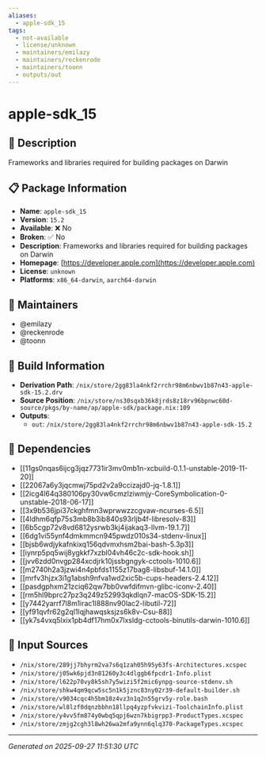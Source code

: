 ```yaml
---
aliases:
  - apple-sdk_15
tags:
  - not-available
  - license/unknown
  - maintainers/emilazy
  - maintainers/reckenrode
  - maintainers/toonn
  - outputs/out
---
```


# apple-sdk_15

## 📝 Description

Frameworks and libraries required for building packages on Darwin

## 📋 Package Information

- **Name**: `apple-sdk_15`
- **Version**: `15.2`
- **Available**: ❌ No
- **Broken**: ✅ No
- **Description**: Frameworks and libraries required for building packages on Darwin
- **Homepage**: [https://developer.apple.com](https://developer.apple.com)
- **License**: `unknown`
- **Platforms**: `x86_64-darwin`, `aarch64-darwin`
## 👥 Maintainers

- @emilazy
- @reckenrode
- @toonn


## 🔧 Build Information

- **Derivation Path**: `/nix/store/2gg83la4nkf2rrchr98m6nbwv1b87n43-apple-sdk-15.2.drv`
- **Source Position**: `/nix/store/ns30sqxb36k8jrds8z18rv96bpnwc60d-source/pkgs/by-name/ap/apple-sdk/package.nix:109`
- **Outputs**:
  - `out`:  `/nix/store/2gg83la4nkf2rrchr98m6nbwv1b87n43-apple-sdk-15.2`

## 🔗 Dependencies

- [[11gs0nqas6ijcg3jqz7731ir3mv0mb1n-xcbuild-0.1.1-unstable-2019-11-20]]
- [[22067a6y3jqcmwj75pd2v2a9ccizajd0-jq-1.8.1]]
- [[2icg4l64q380106py30vw6cmzlziwmjy-CoreSymbolication-0-unstable-2018-06-17]]
- [[3x9b536jpi37ckghfmn3wprwwzzcgvaw-ncurses-6.5]]
- [[4ldhm6qfp75s3mb8b3ib840s93rljb4f-libresolv-83]]
- [[6b5cgp72v8vd6812ysrwb3kj4ijakaq3-llvm-19.1.7]]
- [[6dg1vi55ynf4dmkmmcn945pwdz010s34-stdenv-linux]]
- [[bjsb6wdjykafnkixq156qdvmxhsm2bai-bash-5.3p3]]
- [[iynrp5pq5wij8ygkkf7xzbl04vh46c2c-sdk-hook.sh]]
- [[jvv6zdd0nvgp284xcdjrk10jssbgngyk-cctools-1010.6]]
- [[m2740h2a3jzwi4n4pbfds1155z17bag8-libsbuf-14.1.0]]
- [[mrfv3hjzx3i1g1absh9nfva1wd2xic5b-cups-headers-2.4.12]]
- [[pasdgphxm21zciq62qw7bb0vwfdifmvn-glibc-iconv-2.40]]
- [[rm5hl9bprc27pz3q249z52993qkdlqn7-macOS-SDK-15.2]]
- [[y7442yarrf7l8m1irac1l888nv90lac2-libutil-72]]
- [[yf91qvfr62g2ql1lqjhawqsksjzs6k8v-Csu-88]]
- [[yk7s4vxq5lxix1pb4df17hm0x7lxsldg-cctools-binutils-darwin-1010.6]]

## 📁 Input Sources

- `/nix/store/289jj7bhyrm2va7s6q1zah05h95y63fs-Architectures.xcspec`
- `/nix/store/j05wk6pjd3n81260y3c4dlggb6fpcdr1-Info.plist`
- `/nix/store/l622p70vy8k5sh7y5wizi5f2mic6ynpg-source-stdenv.sh`
- `/nix/store/shkw4qm9qcw5sc5n1k5jznc83ny02r39-default-builder.sh`
- `/nix/store/v9034cqc4h5bm10z4vz3n1q2n55grv5y-role.bash`
- `/nix/store/wl8lzf0dqnzbbhn18llpq4yzpfvkvizi-ToolchainInfo.plist`
- `/nix/store/y4vv5fm874y0wbq5qpj6wzn7kbigrpp3-ProductTypes.xcspec`
- `/nix/store/zmjg2cgh3l8wh26wa2mfa9ynn6qlq370-PackageTypes.xcspec`

---
*Generated on 2025-09-27 11:51:30 UTC*
